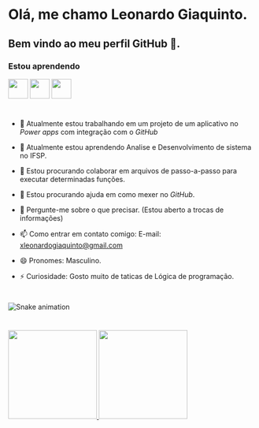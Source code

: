 # Olá, me chamo Leonardo Giaquinto.
## Bem vindo ao meu perfil GitHub 👋.

### Estou aprendendo
  
 <img src="https://cdn.jsdelivr.net/gh/devicons/devicon/icons/javascript/javascript-original.svg" width="40" height="40"/>    <img src="https://cdn.jsdelivr.net/gh/devicons/devicon/icons/cplusplus/cplusplus-original.svg" width="40" height="40"/>    <img src="https://cdn.jsdelivr.net/gh/devicons/devicon/icons/linux/linux-original.svg" width="40" height="40"/>

 #
          
- 🔭 Atualmente estou trabalhando em um projeto de um aplicativo no *Power apps* com integração com o *GitHub* <p>
- 🌱 Atualmente estou aprendendo Analise e Desenvolvimento de sistema no IFSP. <p>
- 👯 Estou procurando colaborar em arquivos de passo-a-passo para executar determinadas funções. <p>
- 🤔 Estou procurando ajuda em como mexer no *GitHub*. <p>
- 💬 Pergunte-me sobre o que precisar. (Estou aberto a trocas de informações) <p>
- 📫 Como entrar em contato comigo: E-mail: xleonardogiaquinto@gmail.com <p>
- 😄 Pronomes: Masculino. <p>
- ⚡ Curiosidade: Gosto muito de taticas de Lógica de programação.  <p>

#

![Snake animation](https://github.com/xLeoGia5/xLeoGia5/blob/output/github-contribution-grid-snake.svg)

#
  
<div>
<a href="https://github.com/seu-usuário-aqui">
<img height="180em" src="https://github-readme-stats.vercel.app/api/top-langs/?username=xLeoGia5&layout=compact&langs_count=7&theme=dracula"/>
<img height="180em" src="https://github-readme-stats.vercel.app/api?username=xLeoGia5&show_icons=true&theme=dracula&include_all_commits=true&count_private=true"/>
</div>
